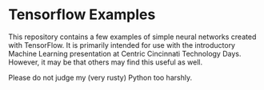 # Tensorflow Examples

This repository contains a few examples of simple neural networks created with TensorFlow.  It is primarily intended for use with the introductory Machine Learning presentation at Centric Cincinnati Technology Days.  However, it may be that others may find this useful as well.

Please do not judge my (very rusty) Python too harshly.